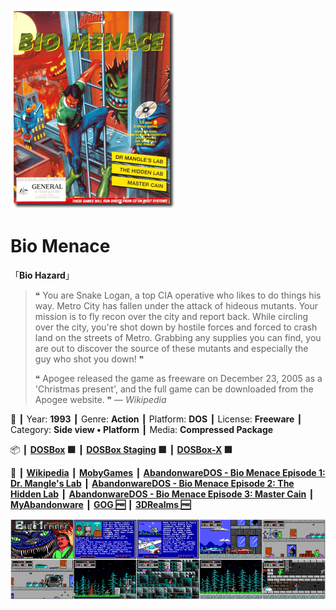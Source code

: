 ![](Thumbnail.png 'application-thumbnail')

# Bio Menace

「**Bio Hazard**」

> ❝ You are Snake Logan, a top CIA operative who likes to do things his way. Metro City has fallen under the attack of hideous mutants. Your mission is to fly recon over the city and report back. While circling over the city, you're shot down by hostile forces and forced to crash land on the streets of Metro. Grabbing any supplies you can find, you are out to discover the source of these mutants and especially the guy who shot you down! ❞
>
> ❝ Apogee released the game as freeware on December 23, 2005 as a 'Christmas present', and the full game can be downloaded from the Apogee website. ❞ — *Wikipedia*
>

📌 ┃ Year: **1993** ┃ Genre: **Action** ┃ Platform: **DOS** ┃ License: **Freeware** ┃ Category: **Side view • Platform** ┃ Media: **Compressed Package** 

📦 ┃ **[DOSBox](https://www.dosbox.com/) 🟩** ┃ **[DOSBox Staging](https://dosbox-staging.github.io/) 🟩** ┃ **[DOSBox-X](https://dosbox-x.com/) 🟩** 

📎 ┃ **[Wikipedia](https://en.wikipedia.org/wiki/Bio_Menace)** ┃ **[MobyGames](https://www.mobygames.com/game/236/bio-menace/)** ┃ **[AbandonwareDOS - Bio Menace Episode 1: Dr. Mangle's Lab](https://www.abandonwaredos.com/abandonware-game.php?abandonware=Bio+Menace+Episode+1%3A+Dr.+Mangle%27s+Lab&gid=1345)** ┃ **[AbandonwareDOS - Bio Menace Episode 2: The Hidden Lab](https://www.abandonwaredos.com/abandonware-game.php?abandonware=Bio+Menace+Episode+2%3A+The+Hidden+Lab&gid=2964)** ┃ **[AbandonwareDOS - Bio Menace Episode 3: Master Cain](https://www.abandonwaredos.com/abandonware-game.php?abandonware=Bio+Menace+Episode+3%3A+Master+Cain&gid=2965)** ┃ **[MyAbandonware](https://www.myabandonware.com/game/bio-menace-22a)** ┃ **[GOG 🆓](https://www.gog.com/en/game/bio_menace)** ┃ **[3DRealms 🆓](https://3drealms.com/catalog/bio-menace_42/)** 

![](Montage.png 'Bio Menace')

